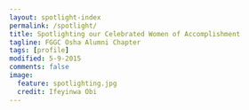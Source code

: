 ```yaml
---
layout: spotlight-index
permalink: /spotlight/
title: Spotlighting our Celebrated Women of Accomplishment
tagline: FGGC Osha Alumni Chapter
tags: [profile]
modified: 5-9-2015
comments: false
image:
  feature: spotlighting.jpg
  credit: Ifeyinwa Obi
---
```

